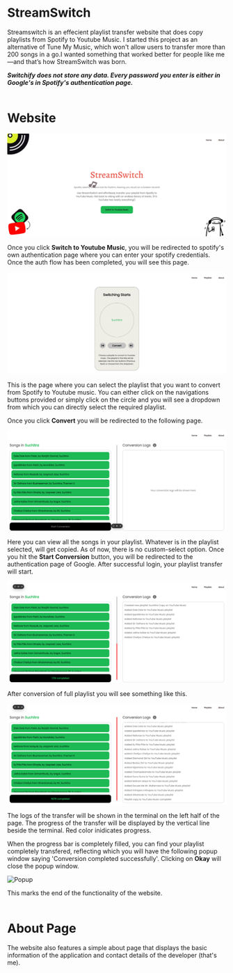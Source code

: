 # StreamSwitch
 
 Streamswitch is an effecient playlist transfer website that does copy playlists from Spotify to Youtube Music. I started this project as an alternative of Tune My Music, which won't allow users to transfer more than 200 songs in a go.I wanted something that worked better for people like me—and that’s how StreamSwitch was born.

***Switchify does not store any data. Every password you enter is either in Google's in Spotify's authentication page.***
<br><br>

# Website
![Home page](https://github.com/LahariBonthu/StreamSwitch/blob/master/images/home.png)

Once you click **Switch to Youtube Music**, you will be redirected to spotify's own authentication page where you can enter your spotify credentials. Once the auth flow has been completed, you will see this page.

![Playlists](https://github.com/LahariBonthu/StreamSwitch/blob/master/images/playlists.png)

This is the page where you can select the playlist that you want to convert from Spotify to Youtube music. You can either click on the navigations buttons provided or simply click on the circle and you will see a dropdown from which you can directly select the required playlist. 

Once you click **Convert** you will be redirected to the following page.

![Before Conversion](https://github.com/LahariBonthu/StreamSwitch/blob/master/images/pre-conversion.png)

Here you can view all the songs in your playlist. Whatever is in the playlist selected, will get copied. As of now, there is no custom-select option. Once you hit the **Start Conversion** button, you will be redirected to the authentication page of Google. After successful login, your playlist transfer will start. 

![Conversion](https://github.com/LahariBonthu/StreamSwitch/blob/master/images/conversion-logs.png)

After conversion of full playlist you will see something like this.

![After Conversion](https://github.com/LahariBonthu/StreamSwitch/blob/master/images/post-conversion.png)

The logs of the transfer will be shown in the terminal on the left half of the page. The progress
of the transfer will be displayed by the vertical line beside the terminal. Red color inidicates progress.

When the progress bar is completely filled, you can find your playlist completely transfered, reflecting which you will have the following popup window saying 'Conversion completed successfully'. Clicking on **Okay** will close the popup window.

![Popup](https://github.com/thepropotato/switchify/blob/master/images/pop-up.png)

This marks the end of the functionality of the website.
<br><br>

# About Page

The website also features a simple about page that displays the basic information of the application and contact details of the developer (that's me).





